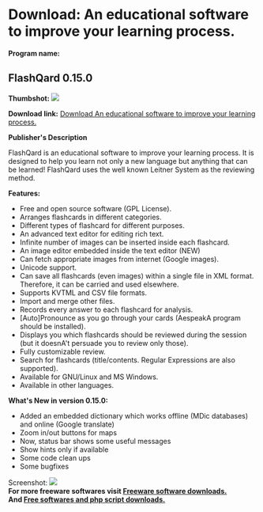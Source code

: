 # Download: An educational software to improve your learning process.

**Program name:**

## FlashQard 0.15.0

  
**Thumbshot:** ![](http://www.freewarefiles.com/screenshot/flashqard_md.jpg)   
  
**Download link:** [Download An educational software to improve your learning process.](http://freesoftwares.boysofts.com/FlashQard_program_50605.html)  
  


**Publisher's Description**  
  


FlashQard is an educational software to improve your learning process. It is designed to help you learn not only a new language but anything that can be learned! FlashQard uses the well known Leitner System as the reviewing method. 

**Features:**

  * Free and open source software (GPL License). 
  * Arranges flashcards in different categories. 
  * Different types of flashcard for different purposes. 
  * An advanced text editor for editing rich text. 
  * Infinite number of images can be inserted inside each flashcard. 
  * An image editor embedded inside the text editor (NEW) 
  * Can fetch appropriate images from internet (Google images). 
  * Unicode support. 
  * Can save all flashcards (even images) within a single file in XML format. Therefore, it can be carried and used elsewhere. 
  * Supports KVTML and CSV file formats. 
  * Import and merge other files. 
  * Records every answer to each flashcard for analysis. 
  * [Auto]Pronounce as you go through your cards (AespeakA program should be installed). 
  * Displays you which flashcards should be reviewed during the session (but it doesnA't persuade you to review only those). 
  * Fully customizable review. 
  * Search for flashcards (title/contents. Regular Expressions are also supported). 
  * Available for GNU/Linux and MS Windows. 
  * Available in other languages. 

**What's New in version 0.15.0:**

  * Added an embedded dictionary which works offline (MDic databases) and online (Google translate) 
  * Zoom in/out buttons for maps 
  * Now, status bar shows some useful messages 
  * Show hints only if available 
  * Some code clean ups 
  * Some bugfixes 

  
  
Screenshot: ![](http://www.freewarefiles.com/screenshot/flashqard.jpg)   
**For more freeware softwares visit [Freeware software downloads.](http://freesoftwares.boysofts.com/)**   
**And [Free softwares and php script downloads.](http://www.boysofts.com/)**
